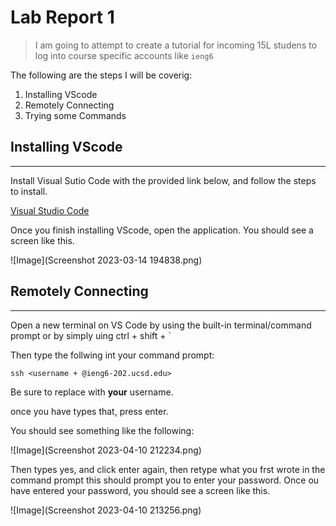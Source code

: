 # Lab Report 1
> I am going to attempt to create a tutorial for incoming 15L studens to log into course specific accounts like `ieng6`

The following are the steps I will be coverig:
1. Installing VScode
2. Remotely Connecting
3. Trying some Commands

## Installing VScode
--- 

Install Visual Sutio Code with the provided link below, and follow the steps to install. 

[Visual Studio Code]("https://code.visualstudio.com/")

Once you finish installing VScode, open the application. You should see a screen like this.

![Image](Screenshot 2023-03-14 194838.png) 

## Remotely Connecting
---
Open a new terminal on VS Code by using the built-in terminal/command prompt or by simply uing ctrl + shift + ` 


Then type the follwing int your command prompt:

`ssh <username + @ieng6-202.ucsd.edu>`

  
Be sure to replace <username> with **your** username.

once you have types that, press enter.

You should see something like the following:


![Image](Screenshot 2023-04-10 212234.png)


Then types yes, and click enter again, then retype what you frst wrote in the command prompt this should prompt you to enter your password. Once ou have entered your password, you should see a screen like this.


![Image](Screenshot 2023-04-10 213256.png)


  
